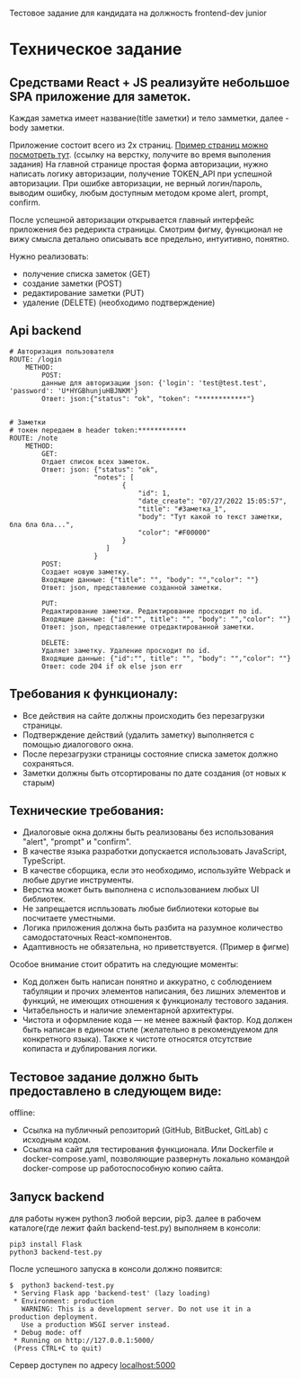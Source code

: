 Тестовое задание для кандидата на должность frontend-dev junior 

# Техническое задание

## Средствами React + JS реализуйте небольшое SPA приложение для заметок.

Каждая заметка имеет название(title заметки) и тело замметки, далее - body заметки.

Приложение состоит всего из 2х страниц. [Пример страниц можно посмотреть тут](https://www.figma.com/proto/KAd6JxgPJ95s3uF0vUwrdX/Test-MediaLand-Front?node-id=16%3A5&scaling=min-zoom&page-id=0%3A1).  (ссылку на верстку, получите во время выполения задания)
На главной странице простая форма авторизации, нужно написать логику авторизации, получение TOKEN_API при успешной авторизации.
При ошибке авторизации, не верный логин/пароль, выводим ошибку, любым доступным методом кроме alert, prompt, confirm.

После успешной авторизации открывается главный интерфейс приложения без редерикта страницы.
Смотрим фигму, функционал не вижу смысла детально описывать все предельно, интуитивно, понятно. 

Нужно реализовать:
- получение списка заметок (GET)
- создание заметки (POST)
- редактирование заметки (PUT)
- удаление (DELETE) (необходимо подтверждение)

## Api backend
```
# Авторизация пользователя
ROUTE: /login
    METHOD:
        POST: 
        данные для авторизации json: {'login': 'test@test.test', 'password': 'U*HYGBhunjuHBJNKM'}
        Ответ: json:{"status": "ok", "token": "************"} 


# Заметки
# токен передаем в header token:************
ROUTE: /note
    METHOD:
        GET:
        Отдает список всех заметок.
        Ответ: json: {"status": "ok",
                     "notes": [
                     		{
                     			"id": 1,
                     			"date_create": "07/27/2022 15:05:57",
                     			"title": "#Заметка_1",
                     			"body": "Тут какой то текст заметки, бла бла бла...",
                     			"color": "#F00000"
                     		}
                     	]
                     }
        POST:
        Создает новую заметку.
        Входящие данные: {"title": "", "body": "","color": ""}
        Ответ: json, представление созданной заметки. 
        
        PUT:
        Редактирование заметки. Редактирование просходит по id.
        Входящие данные: {"id":"", title": "", "body": "","color": ""}
        Ответ: json, представление отредактированной заметки.
        
        DELETE:
        Удаляет заметку. Удаление просходит по id.
        Входящие данные: {"id":"", title": "", "body": "","color": ""}
        Ответ: code 204 if ok else json err
```

## Требования к функционалу:
- Все действия на сайте должны происходить без перезагрузки страницы.
- Подтверждение действий (удалить заметку) выполняется с помощью диалогового окна. 
- После перезагрузки страницы состояние списка заметок должно сохраняться.
- Заметки должны быть отсортированы по дате создания (от новых к старым)

## Технические требования:
- Диалоговые окна должны быть реализованы без использования "alert", "prompt" и "confirm".
- В качестве языка разработки допускается использовать JavaScript, TypeScript.
- В качестве сборщика, если это необходимо, используйте Webpack и любые другие инструменты. 
- Верстка может быть выполнена с использованием любых UI библиотек.
- Не запрещается испльзовать любые библиотеки которые вы посчитаете уместными. 
- Логика приложения должна быть разбита на разумное количество самодостаточных React-компонентов.
- Адаптивность не обязательна, но приветствуется. (Пример в фигме)

Особое внимание стоит обратить на следующие моменты:

- Код должен быть написан понятно и аккуратно, с соблюдением табуляции и прочих элементов написания, без лишних элементов и функций, не имеющих отношения к функционалу тестового задания.
- Читабельность и наличие элементарной архитектуры.
- Чистота и оформление кода — не менее важный фактор. Код должен быть написан в едином стиле (желательно в рекомендуемом для конкретного языка). Также к чистоте относятся отсутствие копипаста и дублирования логики.

## Тестовое задание должно быть предоставлено в следующем виде:
offline:
- Ссылка на публичный репозиторий (GitHub, BitBucket, GitLab) с исходным кодом.
- Ссылка на сайт для тестирования функционала. Или Dockerfile и docker-compose.yaml, позволяющие развернуть локально командой docker-compose up работоспособную копию сайта.

## Запуск backend
для работы нужен python3 любой версии, pip3.
далее в рабочем каталоге(где лежит файл backend-test.py) выполняем в консоли:

```
pip3 install Flask
python3 backend-test.py
```
После успешного запуска в консоли должно появится:
```
$  python3 backend-test.py 
 * Serving Flask app 'backend-test' (lazy loading)
 * Environment: production
   WARNING: This is a development server. Do not use it in a production deployment.
   Use a production WSGI server instead.
 * Debug mode: off
 * Running on http://127.0.0.1:5000/ 
 (Press CTRL+C to quit)
```

Сервер доступен по адресу [localhost:5000](localhost:5000)
